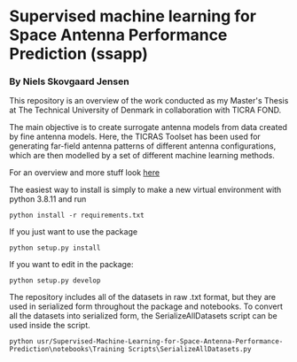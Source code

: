 # Supervised machine learning for Space Antenna Performance Prediction (ssapp)
### By Niels Skovgaard Jensen
This repository is an overview of the work conducted as my Master's Thesis at The Technical University of Denmark in collaboration with TICRA FOND. 

The main objective is to create surrogate antenna models from data created by fine antenna models. Here, the TICRAS Toolset has been used for generating far-field antenna patterns of different antenna configurations, which are then modelled by a set of different machine learning methods.

For an overview and more stuff look [here](https://skoogydan.github.io/Supervised-Machine-Learning-for-Space-Antenna-Performance-Prediction/)

The easiest way to install is simply to make a new virtual environment with python 3.8.11 and run

```
python install -r requirements.txt
```

If you just want to use the package
```
python setup.py install
```
If you want to edit in the package:
```
python setup.py develop
```

The repository includes all of the datasets in raw .txt format, but they are used in serialized form throughout the package and notebooks. To convert all the datasets into serialized form, the SerializeAllDatasets script can be used inside the script.
```
python usr/Supervised-Machine-Learning-for-Space-Antenna-Performance-Prediction\notebooks\Training Scripts\SerializeAllDatasets.py
```

